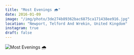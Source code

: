 ```yaml
---
title: "Most Evenings 🌧"
date: 2016-01-09
image: "/img/photo/3de274b89362bac6875ca171438ee916.jpg"
location: "Newport, Telford And Wrekin, United Kingdom"
instagram: true
draft: false
---
```


![Most Evenings 🌧](/img/photo/3de274b89362bac6875ca171438ee916.jpg)
